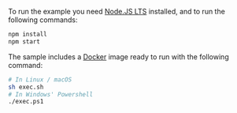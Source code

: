 To run the example you need <a href="https://nodejs.org/en/download/" target="_blank">Node.JS LTS</a> installed, and to run the following commands:

```bash
npm install
npm start
```

The sample includes a <a href="https://www.docker.com" target="_blank">Docker</a> image ready to run with the following command:

```bash
# In Linux / macOS
sh exec.sh
# In Windows' Powershell
./exec.ps1
```